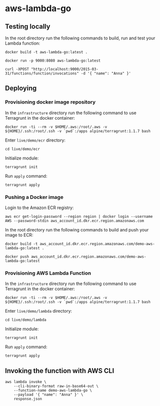 # aws-lambda-go

## Testing locally

In the root directory run the following commands to build, run and test your Lambda function:

```
docker build -t aws-lambda-go:latest .
```

```
docker run -p 9000:8080 aws-lambda-go:latest
```

```
curl -XPOST "http://localhost:9000/2015-03-31/functions/function/invocations" -d '{ "name": "Anna" }'
```

## Deploying

### Provisioning docker image repository

In the `infrastructure` directory run the following command to use Terragrunt in the docker container:

```
docker run -ti --rm -v $HOME/.aws:/root/.aws -v ${HOME}/.ssh:/root/.ssh -v `pwd`:/apps alpine/terragrunt:1.1.7 bash
```

Enter `live/demo/ecr` directory:

```
cd live/demo/ecr
```

Initialize module:

```
terragrunt init
```

Run `apply` command:

```
terragrunt apply
```

### Pushing a Docker image

Login to the Amazon ECR registry:

```
aws ecr get-login-password --region region | docker login --username AWS --password-stdin aws_account_id.dkr.ecr.region.amazonaws.com
```

In the root directory run the following commands to build and push your image to ECR:

```
docker build -t aws_account_id.dkr.ecr.region.amazonaws.com/demo-aws-lambda-go:latest .
```

```
docker push aws_account_id.dkr.ecr.region.amazonaws.com/demo-aws-lambda-go:latest
```

### Provisioning AWS Lambda Function

In the `infrastructure` directory run the following command to use Terragrunt in the docker container:

```
docker run -ti --rm -v $HOME/.aws:/root/.aws -v ${HOME}/.ssh:/root/.ssh -v `pwd`:/apps alpine/terragrunt:1.1.7 bash
```

Enter `live/demo/lambda` directory:

```
cd live/demo/lambda
```

Initialize module:

```
terragrunt init
```

Run `apply` command:

```
terragrunt apply
```

## Invoking the function with AWS CLI

```
aws lambda invoke \
    --cli-binary-format raw-in-base64-out \
    --function-name demo-aws-lambda-go \
    --payload '{ "name": "Anna" }' \
    response.json
```
